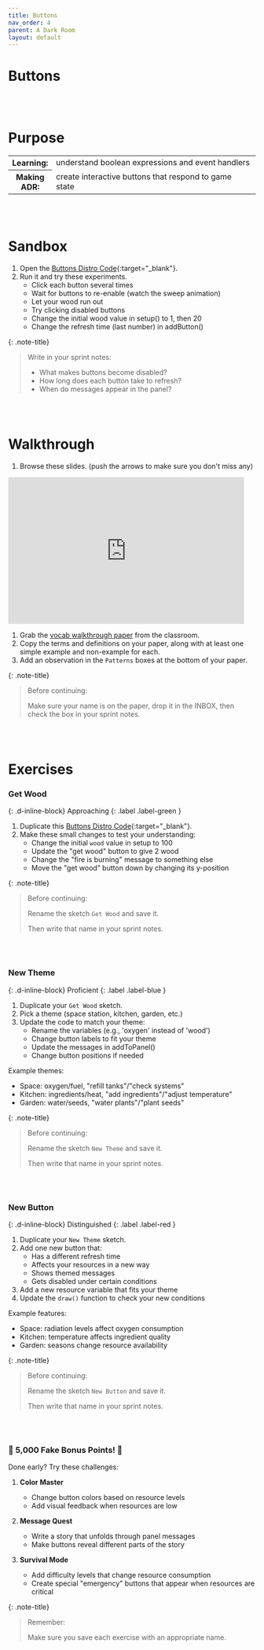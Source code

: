 ```yaml
---
title: Buttons
nav_order: 4
parent: A Dark Room
layout: default
---
```


# Buttons

<br><br>

# Purpose

<table>
  <tr>
    <th>Learning:</th>
    <td style="width:100%">understand boolean expressions and event handlers</td>
  </tr>
  <tr>
    <th>Making ADR:</th>
    <td style="width:100%">create interactive buttons that respond to game state</td>
  </tr>
</table>
<br><br>

# Sandbox

1. Open the [Buttons Distro Code](https://editor.p5js.org/woodstock-cs/sketches/TEzeoGPC7){:target="\_blank"}.
2. Run it and try these experiments.
   - Click each button several times
   - Wait for buttons to re-enable (watch the sweep animation)
   - Let your wood run out
   - Try clicking disabled buttons
   - Change the initial wood value in setup() to 1, then 20
   - Change the refresh time (last number) in addButton()

{: .note-title}

> Write in your sprint notes:
>
> - What makes buttons become disabled?
> - How long does each button take to refresh?
> - When do messages appear in the panel?

<br><br>

# Walkthrough

1. Browse these slides. (push the arrows to make sure you don't miss any)

<iframe src="https://docs.google.com/presentation/d/e/2PACX-1vQC4sSzXsR8BVW8R8NBQdRqyjMUWYRxr3WIrNxLg_67RpZsA0Y7L0rWDhAhLSEPZ5yQAQszVQFu0U2C/embed" frameborder="0" width="480" height="299" allowfullscreen="true" mozallowfullscreen="true" webkitallowfullscreen="true"></iframe>

1. Grab the [vocab walkthrough paper](https://drive.google.com/file/d/1mpaXqkwU3-C0AHbNOb3VR6HaiARYG3Yd/view?usp=sharing) from the classroom.
1. Copy the terms and definitions on your paper, along with at least one simple example and non-example for each.
1. Add an observation in the `Patterns` boxes at the bottom of your paper.

{: .note-title}

> Before continuing:
>
> Make sure your name is on the paper, drop it in the INBOX, then check the box in your sprint notes.

<br><br>

<!-- prettier-ignore-start -->
# Exercises

### Get Wood
{: .d-inline-block}
Approaching
{: .label .label-green }

1. Duplicate this [Buttons Distro Code](https://editor.p5js.org/woodstock-cs/sketches/TEzeoGPC7){:target="\_blank"}.
2. Make these small changes to test your understanding:
   - Change the initial `wood` value in setup to 100
   - Update the "get wood" button to give 2 wood
   - Change the "fire is burning" message to something else
   - Move the "get wood" button down by changing its y-position

{: .note-title}

> Before continuing:
>
> Rename the sketch `Get Wood` and save it.
>
> Then write that name in your sprint notes.

<br><br>

### New Theme
{: .d-inline-block}
Proficient
{: .label .label-blue }

1. Duplicate your `Get Wood` sketch.
2. Pick a theme (space station, kitchen, garden, etc.)
3. Update the code to match your theme:
   - Rename the variables (e.g., 'oxygen' instead of 'wood')
   - Change button labels to fit your theme
   - Update the messages in addToPanel()
   - Change button positions if needed

Example themes:

- Space: oxygen/fuel, "refill tanks"/"check systems"
- Kitchen: ingredients/heat, "add ingredients"/"adjust temperature"
- Garden: water/seeds, "water plants"/"plant seeds"

{: .note-title}

> Before continuing:
>
> Rename the sketch `New Theme` and save it.
>
> Then write that name in your sprint notes.

<br><br>

### New Button
{: .d-inline-block}
Distinguished
{: .label .label-red }

1. Duplicate your `New Theme` sketch.
2. Add one new button that:
   - Has a different refresh time
   - Affects your resources in a new way
   - Shows themed messages
   - Gets disabled under certain conditions
3. Add a new resource variable that fits your theme
4. Update the `draw()` function to check your new conditions

Example features:

- Space: radiation levels affect oxygen consumption
- Kitchen: temperature affects ingredient quality
- Garden: seasons change resource availability

{: .note-title}

> Before continuing:
>
> Rename the sketch `New Button` and save it.
>
> Then write that name in your sprint notes.

<br><br>

### 🌟 5,000 Fake Bonus Points! 🌟

Done early? Try these challenges:

1. **Color Master**

   - Change button colors based on resource levels
   - Add visual feedback when resources are low

2. **Message Quest**

   - Write a story that unfolds through panel messages
   - Make buttons reveal different parts of the story

3. **Survival Mode**
   - Add difficulty levels that change resource consumption
   - Create special "emergency" buttons that appear when resources are critical

{: .note-title}

> Remember:
>
> Make sure you save each exercise with an appropriate name.

<!-- prettier-ignore-end -->
